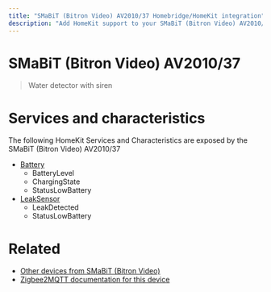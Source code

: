 ```yaml
---
title: "SMaBiT (Bitron Video) AV2010/37 Homebridge/HomeKit integration"
description: "Add HomeKit support to your SMaBiT (Bitron Video) AV2010/37, using Homebridge, Zigbee2MQTT and homebridge-z2m."
---
```

<!---
This file has been GENERATED using src/docgen/docgen.ts
DO NOT EDIT THIS FILE MANUALLY!
-->
# SMaBiT (Bitron Video) AV2010/37
> Water detector with siren


# Services and characteristics
The following HomeKit Services and Characteristics are exposed by
the SMaBiT (Bitron Video) AV2010/37

* [Battery](../../battery.md)
  * BatteryLevel
  * ChargingState
  * StatusLowBattery
* [LeakSensor](../../sensors.md)
  * LeakDetected
  * StatusLowBattery


# Related
* [Other devices from SMaBiT (Bitron Video)](../index.md#smabit_bitron_video)
* [Zigbee2MQTT documentation for this device](https://www.zigbee2mqtt.io/devices/AV2010_37.html)